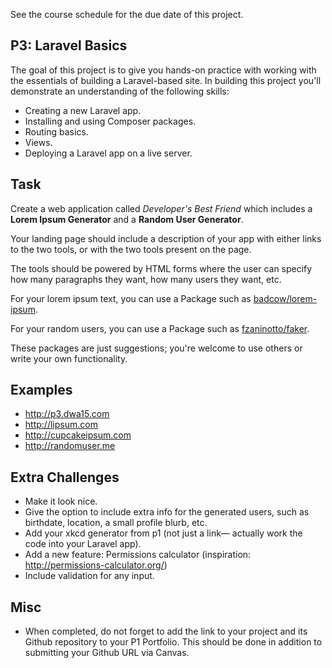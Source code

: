See the course schedule for the due date of this project.

## P3: Laravel Basics
The goal of this project is to give you hands-on practice with working with the essentials of building a Laravel-based site. In building this project you'll demonstrate an understanding of the following skills:

* Creating a new Laravel app.
* Installing and using Composer packages.
* Routing basics.
* Views.
* Deploying a Laravel app on a live server.




## Task
Create a web application called *Developer's Best Friend* which includes a **Lorem Ipsum Generator** and a **Random User Generator**. 

Your landing page should include a description of your app with either links to the two tools, or with the two tools present on the page.

The tools should be powered by HTML forms where the user can specify how many paragraphs they want, how many users they want, etc.

For your lorem ipsum text, you can use a Package such as [badcow/lorem-ipsum](https://packagist.org/packages/badcow/lorem-ipsum).

For your random users, you can use a Package such as [fzaninotto/faker](https://packagist.org/packages/fzaninotto/faker).

These packages are just suggestions; you're welcome to use others or write your own functionality.



## Examples
* <http://p3.dwa15.com>
* <http://lipsum.com>
* <http://cupcakeipsum.com>
* <http://randomuser.me>




## Extra Challenges
* Make it look nice.
* Give the option to include extra info for the generated users, such as birthdate, location, a small profile blurb, etc.
* Add your xkcd generator from p1 (not just a link&mdash; actually work the code into your Laravel app).
* Add a new feature: Permissions calculator (inspiration: <http://permissions-calculator.org/>)
* Include validation for any input.

## Misc
+ When completed, do not forget to add the link to your project and its Github repository to your P1 Portfolio. 
This should be done in addition to submitting your Github URL via Canvas.
